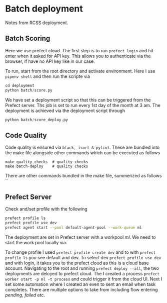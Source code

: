 # Batch deployment

Notes from RCSS deployment.

## Batch Scoring

Here we use prefect cloud. The first step is to run `prefect login` and hit enter when it asked for API key. This allows you to authenticate via the browser, if have no API key like in our case.

To run, start from the root directory and  activate environment. Here I use `pipenv shell` and then run the scripte via

```python
cd deployment
python batch/score.py
```

We have set a deployment script so that this can be triggered from the Prefect server. Ths job is set to run every 1st day of the month at 3 am. The deployment is achieved via the deployment script through

```python
python batch/score_deploy.py
```

## Code Quality

Code quality is ensured via `black, isort & pylint`. These are bundled into the make file alongside other commands which can be executed as follows

```shell
make quality_checks  # quality checks
make batch-deploy    # quality checks
```

There are other commands bundled in the make file, summerized as follows
``

## Prefect Server

Check and/set profile with the following

```sh
prefect profile ls
prefect profile use dev
prefect agent start --pool default-agent-pool --work-queue ml
```


The deployment are set in Prefect server with a workpool _ml_. We need to start the work pool locally via.

To change profile I used `prefect profile create dev` and to  with `prefect profile ls` you see default and dev. To select dev `prefect profile use dev` and with login, it takes you to the prefect cloud as this is a cloud base account.  Navigating to the root and running `prefect deploy --all`, the two deployments are deloyed to prefect cloud. The I created a process `prefect worker start -p ml -t process` and could trigger it from the cloud UI. Next I set some automation where I created an even to sent an email when task completes. There are multiple options to take from including flow entering _pending, failed_ etc.